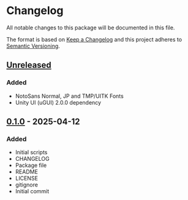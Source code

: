 # Changelog
All notable changes to this package will be documented in this file.

The format is based on [Keep a Changelog](http://keepachangelog.com/en/1.0.0/)
and this project adheres to [Semantic Versioning](http://semver.org/spec/v2.0.0.html).

## [Unreleased]

### Added
- NotoSans Normal, JP and TMP/UITK Fonts
- Unity UI (uGUI) 2.0.0 dependency

## [0.1.0] - 2025-04-12
### Added
- Initial scripts
- CHANGELOG
- Package file
- README
- LICENSE
- gitignore
- Initial commit

[Unreleased]: https://github.com/HyagoOliveira/UISystem/compare/0.1.0...main
[0.1.0]: https://github.com/HyagoOliveira/UISystem/tree/0.1.0/